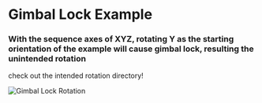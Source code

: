# Gimbal Lock Example

### With the sequence axes of XYZ, rotating Y as the starting orientation of the example will cause gimbal lock, resulting the unintended rotation

check out the intended rotation directory!

![Gimbal Lock Rotation](https://github.com/user-attachments/assets/e90daae3-d45f-4fb9-a009-adc2d1c6cb54)

